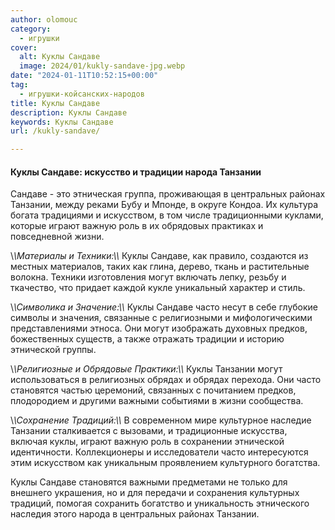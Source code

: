 ```yaml
---
author: olomouc
category:
  - игрушки
cover:
  alt: Куклы Сандаве
  image: 2024/01/kukly-sandave-jpg.webp
date: "2024-01-11T10:52:15+00:00"
tag:
  - игрушки-койсанских-народов
title: Куклы Сандаве
description: Куклы Сандаве
keywords: Куклы Сандаве
url: /kukly-sandave/

---
```

#### Куклы Сандаве: искусство и традиции народа Танзании

Сандаве \- это этническая группа, проживающая в центральных районах Танзании, между реками Бубу и Мпонде, в округе Кондоа. Их культура богата традициями и искусством, в том числе традиционными куклами, которые играют важную роль в их обрядовых практиках и повседневной жизни.

\\*\\*Материалы и Техники:\\*\\* Куклы Сандаве, как правило, создаются из местных материалов, таких как глина, дерево, ткань и растительные волокна. Техники изготовления могут включать лепку, резьбу и ткачество, что придает каждой кукле уникальный характер и стиль.

\\*\\*Символика и Значение:\\*\\* Куклы Сандаве часто несут в себе глубокие символы и значения, связанные с религиозными и мифологическими представлениями этноса. Они могут изображать духовных предков, божественных существ, а также отражать традиции и историю этнической группы.

\\*\\*Религиозные и Обрядовые Практики:\\*\\* Куклы Танзании могут использоваться в религиозных обрядах и обрядах перехода. Они часто становятся частью церемоний, связанных с почитанием предков, плодородием и другими важными событиями в жизни сообщества.

\\*\\*Сохранение Традиций:\\*\\* В современном мире культурное наследие Танзании сталкивается с вызовами, и традиционные искусства, включая куклы, играют важную роль в сохранении этнической идентичности. Коллекционеры и исследователи часто интересуются этим искусством как уникальным проявлением культурного богатства.

Куклы Сандаве становятся важными предметами не только для внешнего украшения, но и для передачи и сохранения культурных традиций, помогая сохранить богатство и уникальность этнического наследия этого народа в центральных районах Танзании.
